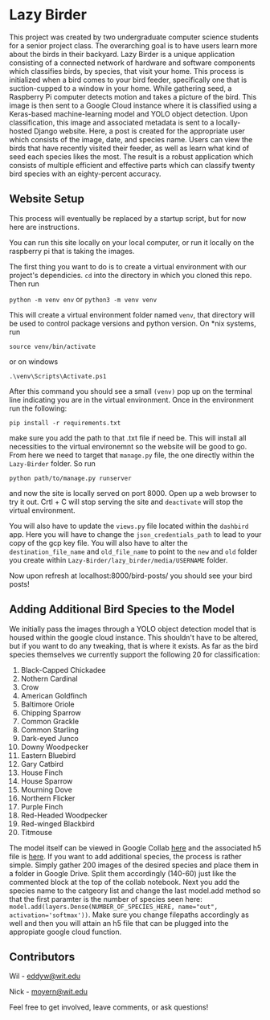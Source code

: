 # Lazy Birder
This project was created by two undergraduate computer science students for a senior project class. The overarching goal is to have users learn more about the birds in their backyard. Lazy Birder is a unique application consisting of a connected network of hardware and software components which classifies birds, by species, that visit your home. This process is initialized when a bird comes to your bird feeder, specifically one that is suction-cupped to a window in your home. While gathering seed, a Raspberry Pi computer detects motion and takes a picture of the bird. This image is then sent to a Google Cloud instance where it is classified using a Keras-based machine-learning model and YOLO object detection. Upon classification, this image and associated metadata is sent to a locally-hosted Django website. Here, a post is created for the appropriate user which consists of the image, date, and species name. Users can view the birds that have recently visited their feeder, as well as learn what kind of seed each species likes the most. The result is a robust application which consists of multiple efficient and effective parts which can classify twenty bird species with an eighty-percent accuracy.


## Website Setup
This process will eventually be replaced by a startup script, but for now here are instructions.

You can run this site locally on your local computer, or run it locally on the raspberry pi that is taking the images.

The first thing you want to do is to create a virtual environment with our project's dependicies. `cd` into the directory in which you cloned this repo. Then run

`python -m venv env` or `python3 -m venv venv`

This will create a virtual environment folder named `venv`, that directory will be used to control package versions and python version. On *nix systems, run 

`source venv/bin/activate`

or on windows

`.\venv\Scripts\Activate.ps1`

After this command you should see a small `(venv)` pop up on the terminal line indicating you are in the virtual
environment. Once in the environment run the following:

`pip install -r requirements.txt`

make sure you add the path to that .txt file if need be. This will install all necessities to the virtual environemnt so the website will be good to go. From here we need to target that `manage.py` file, the one directly within the `Lazy-Birder` folder. So run 

`python path/to/manage.py runserver`

and now the site is locally served on port 8000. Open up a web browser to try it out. Crtl + C will stop serving the site and `deactivate` will stop the virtual environment. 

You will also have to update the `views.py` file located within the `dashbird` app. 
Here you will have to change the `json_credentials_path` to lead to your copy of the gcp key file.
You will also have to alter the `destination_file_name` and `old_file_name` to point to the `new` and `old` 
folder you create within `Lazy-Birder/lazy_birder/media/USERNAME` folder. 

Now upon refresh at localhost:8000/bird-posts/ you should see your bird posts!
## Adding Additional Bird Species to the Model

We initially pass the images through a YOLO object detection model that is housed within the google cloud instance. This shouldn't have to be altered, but if you want to do any tweaking, that is where it exists. As far as the bird species themselves we currently support the following 20 for classification:

1. Black-Capped Chickadee
2. Nothern Cardinal
3. Crow
4. American Goldfinch
5. Baltimore Oriole
6. Chipping Sparrow
7. Common Grackle
8. Common Starling
9. Dark-eyed Junco
10. Downy Woodpecker
11. Eastern Bluebird
12. Gary Catbird
13. House Finch
14. House Sparrow
15. Mourning Dove
16. Northern Flicker
17. Purple Finch
18. Red-Headed Woodpecker
19. Red-winged Blackbird
20. Titmouse

The model itself can be viewed in Google Collab [here](https://colab.research.google.com/drive/100PuqHGiwl6Ii7cHvhAnM17dI2dNnx1r?usp=sharing) and the associated h5 file is [here](https://drive.google.com/file/d/1-4lc0EVuAF9CMc5Md6LHbXyVVVXaQ3YK/view?usp=sharing). If you want to add additional species, the process is rather simple. Simply gather 200 images of the desired species and place them in a folder in Google Drive. Split them accordingly (140-60) just like the commented block at the top of the collab notebook. Next you add the species name to the catgeory list and change the last model.add method so that the first paramter is the number of species seen here:
`model.add(layers.Dense(NUMBER_OF_SPECIES_HERE, name="out", activation='softmax'))`. Make sure you change filepaths accordingly as well and then you will attain an h5 file that can be plugged into the appropiate google cloud function.

## Contributors
Wil - eddyw@wit.edu

Nick - moyern@wit.edu

Feel free to get involved, leave comments, or ask questions!